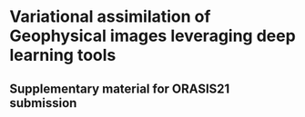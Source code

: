 # Variational assimilation of Geophysical images leveraging deep learning tools #
## Supplementary material for ORASIS21 submission ##

